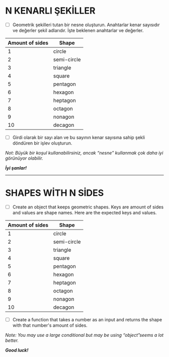 # N KENARLI ŞEKİLLER

* [ ] Geometrik şekilleri tutan bir nesne oluşturun. Anahtarlar kenar sayısıdır ve değerler şekil adlarıdır. İşte beklenen anahtarlar ve değerler.

| **Amount of sides** | **Shape** |
| ------------------------- | --------------- |
| 1                         | circle          |
| 2                         | semi-circle     |
| 3                         | triangle        |
| 4                         | square          |
| 5                         | pentagon        |
| 6                         | hexagon         |
| 7                         | heptagon        |
| 8                         | octagon         |
| 9                         | nonagon         |
| 10                        | decagon         |

* [ ] Girdi olarak bir sayı alan ve bu sayının kenar sayısına sahip şekli döndüren bir işlev oluşturun.

*Not: Büyük bir koşul kullanabilirsiniz, ancak “nesne” kullanmak çok daha iyi görünüyor olabilir.*

***İyi şanlar!***

---

# SHAPES WİTH N SİDES

* [ ] Create an object that keeps geometric shapes. Keys are amount of sides and values are shape names. Here are the expected keys and values.

| **Amount of sides** | **Shape** |
| ------------------------- | --------------- |
| 1                         | circle          |
| 2                         | semi-circle     |
| 3                         | triangle        |
| 4                         | square          |
| 5                         | pentagon        |
| 6                         | hexagon         |
| 7                         | heptagon        |
| 8                         | octagon         |
| 9                         | nonagon         |
| 10                        | decagon         |

* [ ] Create a function that takes a number as an input and returns the shape with that number's amount of sides.

*Note: You may use a large conditional but may be using “object”seems a lot better.*

***Good luck!***
